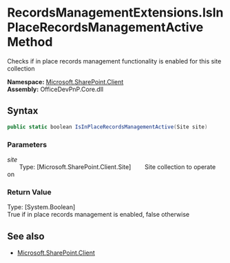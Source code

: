 # RecordsManagementExtensions.IsInPlaceRecordsManagementActive Method  
Checks if in place records management functionality is enabled for this site collection  

**Namespace:** [Microsoft.SharePoint.Client](Microsoft.SharePoint.Client.md)  
**Assembly:** OfficeDevPnP.Core.dll  
## Syntax
```C#
public static boolean IsInPlaceRecordsManagementActive(Site site)
```
### Parameters
*site*  
&emsp;&emsp;Type: [Microsoft.SharePoint.Client.Site] 
&emsp;&emsp;Site collection to operate on  
  
### Return Value
Type: [System.Boolean]  
True if in place records management is enabled, false otherwise

## See also
- [Microsoft.SharePoint.Client](Microsoft.SharePoint.Client.md)
